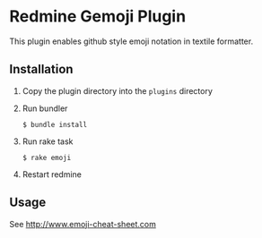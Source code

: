 Redmine Gemoji Plugin
=====================

This plugin enables github style emoji notation in textile formatter.

Installation
------------

 1. Copy the plugin directory into the `plugins` directory

 2. Run bundler

        $ bundle install

 3. Run rake task

        $ rake emoji

 4. Restart redmine

Usage
-----

See http://www.emoji-cheat-sheet.com

